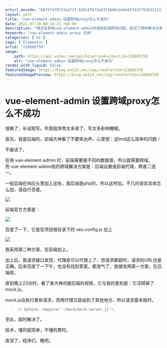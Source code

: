 ```yaml
---
arturl_encode: "68747470733a2f2f:626c6f672e6373646e2e6e65742f753031313338333539362f:61727469636c652f64657461696c732f313138383835373530"
layout: post
title: "vue-element-admin-设置跨域proxy怎么不成功"
date: 2021-07-19 00:14:23 +08:00
description: "博主在使用vue-element-admin时遇到前端跨域问题，尝试了两种解决方案：后端设置响应头和"
keywords: "vue-element-admin proxy 无效"
categories: ['Ui']
tags: ['Elementui']
artid: "118885750"
image:
    path: https://api.vvhan.com/api/bing?rand=sj&artid=118885750
    alt: "vue-element-admin-设置跨域proxy怎么不成功"
render_with_liquid: false
featuredImage: https://bing.ee123.net/img/rand?artid=118885750
featuredImagePreview: https://bing.ee123.net/img/rand?artid=118885750
---
```


# vue-element-admin 设置跨域proxy怎么不成功

很晚了，长话短写。毕竟程序熬太多夜了，写太多影响睡眠。

首先，我是后端的，前端大神看了不要笑出声，心里想：这tmd这么简单的问题！

不废话了。

在用 vue-element-admin 时，前端需要接不同的数据源，所以就需要跨域，而 vue-element-admin给的跨域解决方案是：后端设置或前端代理，两者二选一。

一般后端在响应头里加上这些，我后端是php的，所以这样加。不几的语言具体怎么加，请自行百度。

![](https://i-blog.csdnimg.cn/blog_migrate/370a41a364554ed03a34cb98fdd1a6db.png)

前端官方方案是：

![](https://i-blog.csdnimg.cn/blog_migrate/cc2cf5e2b7af28e92ff7c75c38e78702.png)

百度了一下，它是在项目根目录下的 veu.config.js 加上

![](https://i-blog.csdnimg.cn/blog_migrate/f9ff3feb28341f0177f833cf734fe3de.png)

我采用第二种方案，在前端加上。

加上后，我请求接口发现，代理是可以代理上了，但请求都超时，请求的URL也是正确。后来百度了一下午，也没有找到答案，都泄气了，直接改用第一方案，在后端改。

直到晚上23点时，看了某大神对接后端的视频，它与我的差别是：它注释掉了mock.js。

mock.js会执行某些请求，而用代理又路由到了其他地方，所以请求基本超时。

> ```
> // before: require('./mock/mock-server.js'),
> ```

至此，超时解决了。

技术，懂的就简单，不懂的费时。

夜深了，程序们，睡吧。